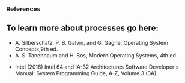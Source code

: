 ### References

## To learn more about processes go here:
<!-- * https://www.scaler.com/topics/operating-system/process-state-in-os/:
  This webpage provides concise descriptions of each state in the seven-step process cycle. It first gives an explanation of the  five states of the cycle which are the new, ready, running, waiting and completed states. then the site  explains how the final two states Suspend Ready and Suspend Blocked state connect to it .
* https://www.youtube.com/watch?v=jZ_6PXoaoxo:
This video has a detailed description on the 5 state process cycle.

* https://www.gatevidyalay.com/process-states-in-operating-system/ :
The 7 state cycle is fully explained on this page. Here you will find a brief explanation of the reasons for each state's transition from one to the other. It talks about the state of the process and how it matches to where the process is in the memory.

* https://www.studytonight.com/operating-system/operating-system-processes

  - It talks about the process and its memory,it has a brief description on what the 4 sections of the process memory are
  - It describes the 5 state process cycle and describes each state briefly
  - The website also describes the PCB and its components
  - It also compares processes and programs
  - It also describes what a “good” scheduling algorithm has. -->

* A. Silberschatz, P. B. Galvin, and G. Gagne, Operating System Concepts,9th ed.
*  A. S. Tanenbaum and H. Bos, Modern Operating Systems, 4th ed.
<!-- *  D. M. Dhamdhere, Operating Systems: A Concept-Based Approach. -->

* Intel (2016) Intel 64 and IA-32 Architectures Software Developer's Manual: System Programming Guide, A-Z, Volume 3 (3A).
<!-- ## To quiz youself more go here:
* https://examradar.com/process-multiprogramming-context-switching-questions-answers/ -->

